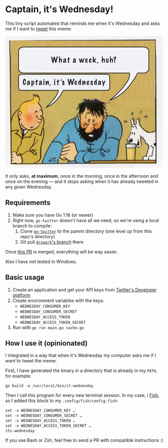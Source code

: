 # Captain, it's Wednesday!

This tiny script automated that reminds me when it's Wednesday and asks me if I want to [tweet](https://twitter.com/cuducos/status/1374829624618811395) this meme:

![Tintin & Captain Haddock](img.jpg)

It only asks, **at maximum**, once in the morning, once in the afternoon and once on the evening — and it stops asking when it has already tweeted in any given Wednesday.

## Requirements

1. Make sure you have Go 1.16 (or newer)
1. Right now, `go-twitter` doesn't have all we need, so we're using a local branch to compile:
    1. Clone [`go-twitter`](https://github.com/dghubble/go-twitter) to the parent directory (one level up from this repo's directory)
    1. Git pull [`drswork`'s branch](https://github.com/drswork/go-twitter/tree/media) there

Once [this PR](https://github.com/dghubble/go-twitter/pull/148) is merged, everything will be way easier.

Also I have not tested in Windows.

## Basic usage

1. Create an application and get your API keys from [Twitter's Developer platform]([https://developer.twitter.com/](https://developer.twitter.com/))
1. Create environment variables with the keys:
    * `WEDNESDAY_CONSUMER_KEY`
    * `WEDNESDAY_CONSUMER_SECRET`
    * `WEDNESDAY_ACCESS_TOKEN`
    * `WEDNESDAY_ACCESS_TOKEN_SECRET`
1. Run with `go run main.go cache.go`

## How I use it (opinionated)

I integrated in a way that when it's Wednesday my computer asks me if I want to tweet the meme. 

First, I have generated the binary in a directory that is already in my `PATH`, for example:

```console
go build -o /usr/local/bin/it-wednesday
```

Then I call this program for every new terminal session. In my case, I [Fish](https://fishshell.com/), so I added this block to my `.config/fish/config.fish`:

```fish
set -x WEDNESDAY_CONSUMER_KEY …
set -x WEDNESDAY_CONSUMER_SECRET … 
set -x WEDNESDAY_ACCESS_TOKEN …
set -x WEDNESDAY_ACCESS_TOKEN_SECRET …
its-wednesday
```

If you use Bash or Zsh, feel free to send a PR with compatible instructions :)
